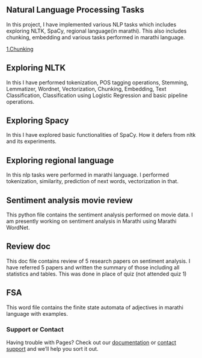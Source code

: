 
## Natural Language Processing Tasks

In this project, I have implemented various NLP tasks which includes exploring NLTK, SpaCy, regional language(in marathi). This also includes chunking, embedding and various tasks performed in marathi language. 

<a href="chunking">1.Chunking</a><br>
## Exploring NLTK 
In this I have performed tokenization, POS tagging operations, Stemming, Lemmatizer, Wordnet, Vectorization, Chunking, Embedding, Text Classification, Classification using Logistic Regression and basic pipeline operations. 

## Exploring Spacy
In this I have explored basic functionalities of SpaCy. How it defers from nltk and its experiments.

## Exploring regional language
In this nlp tasks were performed in marathi language. I performed tokenization, similarity, prediction of next words, vectorization in that. 

## Sentiment analysis movie review
This python file contains the sentiment analysis performed on movie data. I am presently working on sentiment analysis in Marathi using Marathi WordNet.

## Review doc
This doc file contains review of 5 research papers on sentiment analysis. I have referred 5 papers and written the summary of those including all statistics and tables. This was done in place of quiz (not attended quiz 1)

## FSA 
This word file contains the finite state automata of adjectives in marathi language with examples.


### Support or Contact

Having trouble with Pages? Check out our [documentation](https://help.github.com/categories/github-pages-basics/) or [contact support](https://github.com/contact) and we’ll help you sort it out.
